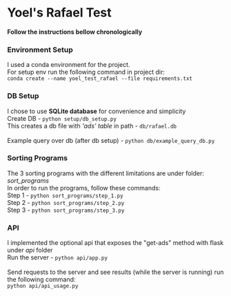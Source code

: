 # Yoel's Rafael Test

**Follow the instructions bellow chronologically**

### Environment Setup

I used a conda environment for the project.
<br>
For setup env run the following command in project dir:
<br>
`conda create --name yoel_test_rafael --file requirements.txt`

### DB Setup

I chose to use **SQLite database** for convenience and simplicity
<br>
Create DB - `python setup/db_setup.py`
<br>
This creates a db file with _'ads' table_ in path - `db/rafael.db`
<br><br>
Example query over db (after db setup) - `python db/example_query_db.py`

### Sorting Programs

The 3 sorting programs with the different limitations are under folder: _sort_programs_
<br>
In order to run the programs, follow these commands:
<br>
Step 1 - `python sort_programs/step_1.py`
<br>
Step 2 - `python sort_programs/step_2.py`
<br>
Step 3 - `python sort_programs/step_3.py`

### API

I implemented the optional api that exposes the "get-ads" method with flask under _api_ folder
<br>
Run the server - `python api/app.py`
<br><br>
Send requests to the server and see results (while the server is running) run the following command:
<br>
`python api/api_usage.py`